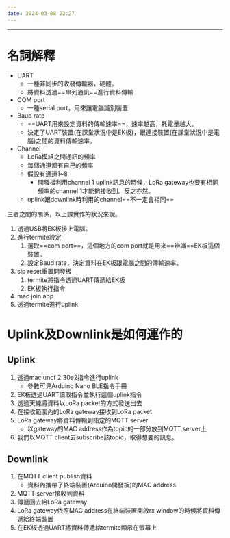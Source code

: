 ```yaml
---
date: 2024-03-08 22:27
---
```

---

# 名詞解釋

+ UART
	+ 一種非同步的收發傳輸器，硬體。
	+ 將資料透過==串列通訊==進行資料傳輸
+ COM port
	+ 一種serial port，用來讓電腦識別裝置
+ Baud rate
	+ ==UART用來設定資料的傳輸速率==，速率越高，耗電量越大。
	+ 決定了UART裝置(在課堂狀況中是EK板)，跟連接裝置(在課堂狀況中是電腦)之間的資料傳輸速率。
+ Channel
	+ LoRa模組之間通訊的頻率
	+ 每個通道都有自己的頻率
	+ 假設有通道1~8
		+ 開發板利用channel 1 uplink訊息的時候，LoRa gateway也要有相同頻率的channel 1才能夠接收到。反之亦然。
	+ uplink跟downlink時利用的channel==不一定會相同==


三者之間的關係，以上課實作的狀況來說。

1. 透過USB將EK板接上電腦。
2. 進行termite設定
	1. 選取==com port==，這個地方的com port就是用來==辨識==EK板這個裝置。
	2. 設定Baud rate，決定資料在EK板跟電腦之間的傳輸速率。
3. sip reset重置開發板
	1. termite將指令透過UART傳遞給EK板
	2. EK板執行指令
4. mac join abp
5. 透過termite進行uplink
	

# Uplink及Downlink是如何運作的

## Uplink

1. 透過mac uncf 2 30e2指令進行uplink
	+ 參數可見Arduino Nano BLE指令手冊
2. EK板透過UART讀取指令並執行這個uplink指令
3. 透過天線將資料以LoRa packet的方式發送出去
4. 在接收範圍內的LoRa gateway接收到LoRa packet
5. LoRa gateway將資料傳輸到指定的MQTT server
	+ 以gateway的MAC address作為topic的一部分放到MQTT server上
6. 我們以MQTT client去subscribe該topic，取得想要的訊息。

## Downlink

1. 在MQTT client publish資料
	+ 資料內攜帶了終端裝置(Arduino開發板)的MAC address
2. MQTT server接收到資料
3. 傳遞回去給LoRa gateway
4. LoRa gateway依照MAC address在終端裝置開啟rx window的時候將資料傳遞給終端裝置
5. 在EK板透過UART將資料傳遞給termite顯示在螢幕上


